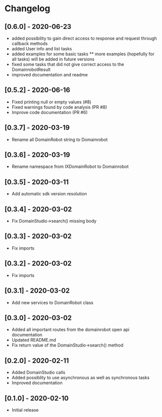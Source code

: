 # Changelog

## [0.6.0] - 2020-06-23

* added possibility to gain direct access to response and request through callback methods
* added User info and list tasks
* added examples for some basic tasks
    ** more examples (hopefully for all tasks) will be added in future versions
* fixed some tasks that did not give correct access to the DomainrobotResult
* improved documentation and readme

## [0.5.2] - 2020-06-16

* Fixed printing null or empty values (#8)
* Fixed warnings found by code analysis (PR #8)
* Improve code documentation (PR #6)

## [0.3.7] - 2020-03-19

* Rename all DomainRobot string to Domainrobot

## [0.3.6] - 2020-03-19

* Rename namespace from IXDomainRobot to Domainrobot

## [0.3.5] - 2020-03-11

* Add automatic sdk version resolution

## [0.3.4] - 2020-03-02

* Fix DomainStudio->search() missing body

## [0.3.3] - 2020-03-02

* Fix imports

## [0.3.2] - 2020-03-02

* Fix imports

## [0.3.1] - 2020-03-02

* Add new services to DomainRobot class

## [0.3.0] - 2020-03-02

* Added all important routes from the domainrobot open api documentation
* Updated README.md
* Fix return value of the DomainStudio->search() method

## [0.2.0] - 2020-02-11

* Added DomainStudio calls
* Added possiblity to use asynchronous as well as synchronous tasks
* Improved documentation

## [0.1.0] - 2020-02-10

* Initial release
